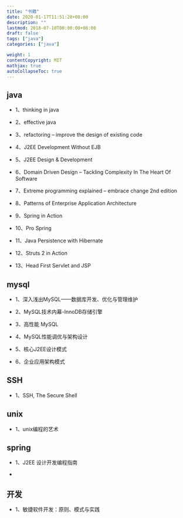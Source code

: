 ```yaml
---
title: "书籍"
date: 2020-01-17T11:51:28+08:00
description: ""
lastmod: 2018-07-10T00:00:00+08:00
draft: false
tags: ["java"]
categories: ["java"]

weight: 1
contentCopyright: MIT
mathjax: true
autoCollapseToc: true
---
```

## java
- 1、thinking in java

- 2、effective java

- 3、refactoring – improve the design of existing code

- 4、J2EE Development Without EJB

- 5、J2EE Design & Development

- 6、Domain Driven Design – Tackling Complexity In The Heart Of Software

- 7、Extreme programming explained – embrace change 2nd edition

- 8、Patterns of Enterprise Application Architecture

- 9、Spring in Action

- 10、Pro Spring

- 11、Java Persistence with Hibernate

- 12、Struts 2 in Action

- 13、Head First Servlet and JSP

## mysql
- 1、深入浅出MySQL——数据库开发、优化与管理维护

- 2、MySQL技术内幕-InnoDB存储引擎

- 3、高性能 MySQL

- 4、MySQL性能调优与架构设计

- 5、核心J2EE设计模式

- 6、企业应用架构模式

## SSH
- 1、SSH, The Secure Shell

## unix
- 1、unix编程的艺术

## spring
- 1、J2EE 设计开发编程指南

- 

## 开发
- 1、敏捷软件开发：原则、模式与实践